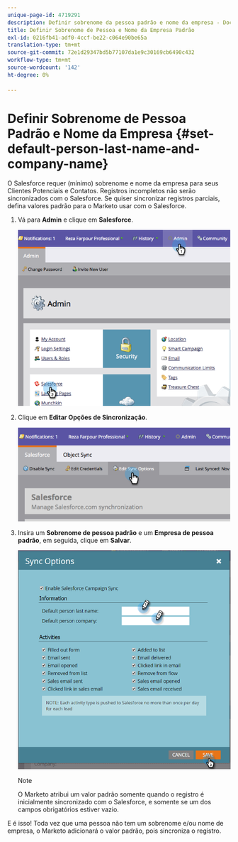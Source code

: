 ```yaml
---
unique-page-id: 4719291
description: Definir sobrenome da pessoa padrão e nome da empresa - Documentos do Marketo - Documentação do produto
title: Definir Sobrenome de Pessoa e Nome da Empresa Padrão
exl-id: 0216fb41-adf0-4ccf-be22-c064e90be65a
translation-type: tm+mt
source-git-commit: 72e1d29347bd5b77107da1e9c30169cb6490c432
workflow-type: tm+mt
source-wordcount: '142'
ht-degree: 0%

---
```


# Definir Sobrenome de Pessoa Padrão e Nome da Empresa {#set-default-person-last-name-and-company-name}

O Salesforce requer (mínimo) sobrenome e nome da empresa para seus Clientes Potenciais e Contatos. Registros incompletos não serão sincronizados com o Salesforce. Se quiser sincronizar registros parciais, defina valores padrão para o Marketo usar com o Salesforce.

1. Vá para **Admin** e clique em **Salesforce**.

   ![](assets/image2014-12-9-13-3a41-3a58.png)

1. Clique em **Editar Opções de Sincronização**.

   ![](assets/image2014-12-9-13-3a42-3a6.png)

1. Insira um **Sobrenome de pessoa padrão** e um **Empresa de pessoa padrão**, em seguida, clique em **Salvar**.

   ![](assets/sync-options-hands.png)

   >[!NOTE]
   >
   >O Marketo atribui um valor padrão somente quando o registro é inicialmente sincronizado com o Salesforce, e somente se um dos campos obrigatórios estiver vazio.

E é isso! Toda vez que uma pessoa não tem um sobrenome e/ou nome de empresa, o Marketo adicionará o valor padrão, pois sincroniza o registro.
